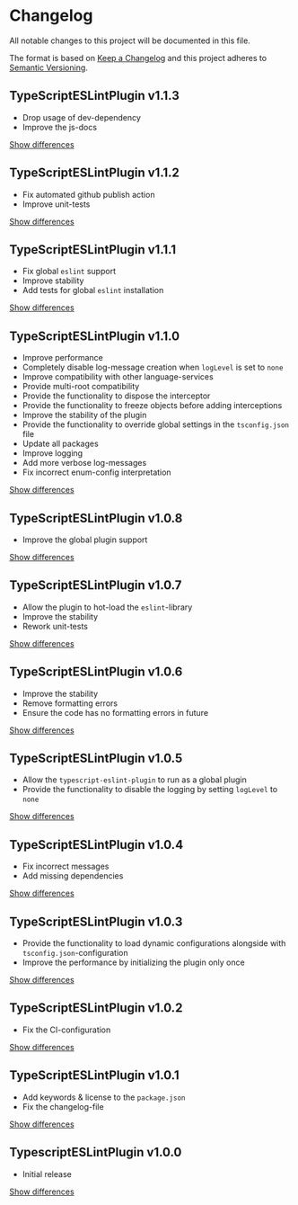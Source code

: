 # Changelog
All notable changes to this project will be documented in this file.

The format is based on [Keep a Changelog](http://keepachangelog.com/en/1.0.0/)
and this project adheres to [Semantic Versioning](http://semver.org/spec/v2.0.0.html).

## TypeScriptESLintPlugin v1.1.3
  - Drop usage of dev-dependency
  - Improve the js-docs

[Show differences](https://github.com/manuth/TypeScriptESLintPlugin/compare/v1.1.2..v1.1.3)

## TypeScriptESLintPlugin v1.1.2
  - Fix automated github publish action
  - Improve unit-tests

[Show differences](https://github.com/manuth/TypeScriptESLintPlugin/compare/v1.1.1..v1.1.2)

## TypeScriptESLintPlugin v1.1.1
  - Fix global `eslint` support
  - Improve stability
  - Add tests for global `eslint` installation

[Show differences](https://github.com/manuth/TypeScriptESLintPlugin/compare/v1.1.0..v1.1.1)

## TypeScriptESLintPlugin v1.1.0
  - Improve performance
  - Completely disable log-message creation when `logLevel` is set to `none`
  - Improve compatibility with other language-services
  - Provide multi-root compatibility
  - Provide the functionality to dispose the interceptor
  - Provide the functionality to freeze objects before adding interceptions
  - Improve the stability of the plugin
  - Provide the functionality to override global settings in the `tsconfig.json` file
  - Update all packages
  - Improve logging
  - Add more verbose log-messages
  - Fix incorrect enum-config interpretation

[Show differences](https://github.com/manuth/TypeScriptESLintPlugin/compare/v1.0.8..v1.1.0)

## TypeScriptESLintPlugin v1.0.8
  - Improve the global plugin support

[Show differences](https://github.com/manuth/TypeScriptESLintPlugin/compare/v1.0.7..v1.0.8)

## TypeScriptESLintPlugin v1.0.7
  - Allow the plugin to hot-load the `eslint`-library
  - Improve the stability
  - Rework unit-tests

[Show differences](https://github.com/manuth/TypeScriptESLintPlugin/compare/v1.0.6..v1.0.7)

## TypeScriptESLintPlugin v1.0.6
  - Improve the stability
  - Remove formatting errors
  - Ensure the code has no formatting errors in future

[Show differences](https://github.com/manuth/TypeScriptESLintPlugin/compare/v1.0.5..v1.0.6)

## TypeScriptESLintPlugin v1.0.5
  - Allow the `typescript-eslint-plugin` to run as a global plugin
  - Provide the functionality to disable the logging by setting `logLevel` to `none`

[Show differences](https://github.com/manuth/TypeScriptESLintPlugin/compare/v1.0.4..v1.0.5)

## TypeScriptESLintPlugin v1.0.4
  - Fix incorrect messages
  - Add missing dependencies

[Show differences](https://github.com/manuth/TypeScriptESLintPlugin/compare/v1.0.3..v1.0.4)

## TypeScriptESLintPlugin v1.0.3
  - Provide the functionality to load dynamic configurations alongside with `tsconfig.json`-configuration
  - Improve the performance by initializing the plugin only once

[Show differences](https://github.com/manuth/TypeScriptESLintPlugin/compare/v1.0.2...v1.0.3)

## TypeScriptESLintPlugin v1.0.2
  - Fix the CI-configuration

[Show differences](https://github.com/manuth/TypeScriptESLintPlugin/compare/v1.0.1...v1.0.2)

## TypeScriptESLintPlugin v1.0.1
  - Add keywords & license to the `package.json`
  - Fix the changelog-file

[Show differences](https://github.com/manuth/TypeScriptESLintPlugin/compare/v1.0.0...v1.0.1)

## TypescriptESLintPlugin v1.0.0
  - Initial release

[Show differences](https://github.com/manuth/TypeScriptESLintPlugin/compare/b0a4a4e4b8b14da1a9990f30c263c31456dfe6e9...v1.0.0)